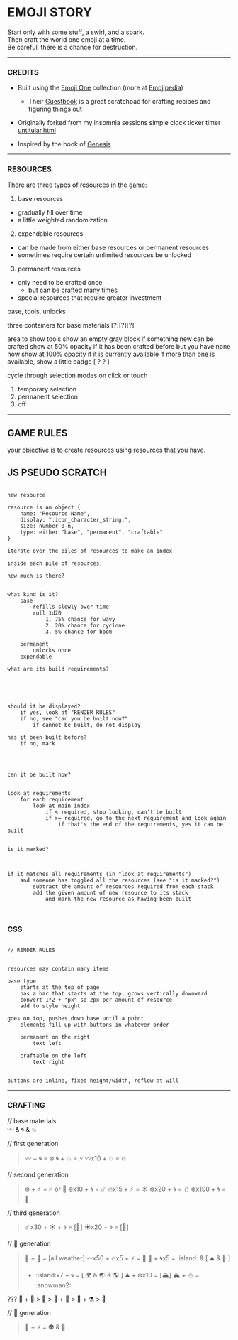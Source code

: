 # EMOJI STORY

Start only with some stuff, a swirl, and a spark.  
Then craft the world one emoji at a time.  
Be careful, there is a chance for destruction.

---





### CREDITS

- Built using the [Emoji One](http://emojione.com/) collection (more at [Emojipedia](http://emojipedia.org/emoji-one/))
  - Their [Guestbook](http://emojione.com/demo/#guestbook-header) is a great scratchpad for crafting recipes and figuring things out

- Originally forked from my insomnia sessions simple clock ticker timer [untitular.html](https://gist.github.com/shuuki/8f5db01e786fecdbc904)

- Inspired by the book of [Genesis](https://www.biblegateway.com/passage/?search=Genesis+1&version=GNV)


---

### RESOURCES

There are three types of resources in the game:

1. base resources
  - gradually fill over time
  - a little weighted randomization
2. expendable resources
  - can be made from either base resources or permanent resources
  - sometimes require certain unlimited resources be unlocked
3. permanent resources
  - only need to be crafted once
  	- but can be crafted many times
  - special resources that require greater investment


base, tools, unlocks

three containers for base materials
[?][?][?]

area to show tools
show an empty gray block if something new can be crafted
show at 50% opacity if it has been crafted before but you have none now
show at 100% opacity if it is currently available
if more than one is available, show a little badge
[ ?
  ? ]


cycle through selection modes on click or touch  
1. temporary selection
2. permanent selection
0. off


---

## GAME RULES

your objective is to create resources using resources that you have.


## JS PSEUDO SCRATCH
```

new resource

resource is an object {
	name: "Resource Name",
	display: ":icon_character_string:",
	size: number 0-n,
	type: either "base", "permanent", "craftable"
}

iterate over the piles of resources to make an index

inside each pile of resources,

how much is there?


what kind is it?
	base
		refills slowly over time
		roll 1d20
			1. 75% chance for wavy
			2. 20% chance for cyclone
			3. 5% chance for boom

	permanent
		unlocks once 
	expendable

what are its build requirements?





should it be displayed?
	if yes, look at "RENDER RULES"
	if no, see "can you be built now?"
		if cannot be built, do not display

has it been built before?
	if no, mark




can it be built now?


look at requirements
	for each requirement
		look at main index
			if < required, stop looking, can't be built
			if >= required, go to the next requirement and look again
				if that's the end of the requirements, yes it can be built


is it marked?



if it matches all requirements (in "look at requirements")
	and someone has toggled all the resources (see "is it marked?")
		subtract the amount of resources required from each stack
		add the given amount of new resource to its stack
			and mark the new resource as having been built



```
### CSS

```

// RENDER RULES


resources may contain many items

base type
	starts at the top of page 
	has a bar that starts at the top, grows vertically downward
	convert 1*2 + "px" so 2px per amount of resource
	add to style height

goes on top, pushes down base until a point
	elements fill up with buttons in whatever order

	permanent on the right
		text left

	craftable on the left
		text right


buttons are inline, fixed height/width, reflow at will

```


---

### CRAFTING

// base materials  
:wavy_dash: & :cyclone: & :boom: 

// first generation  
> :wavy_dash: + :cyclone: = :snowflake:
> :cyclone: + :boom: = :zap:
> :wavy_dash:x10 + :boom: = :fire: 

// second generation  
> :snowflake: + :zap: = :sweat_drops: or :dash:
> :snowflake:x10 + :cyclone: = :comet:
> :fire:x15 + :zap: = :sunny:
> :snowflake:x20 + :cyclone: = :snowman:
> :snowflake:x100 + :cyclone: =  :new_moon_with_face:




// third generation  
> :comet:x30 + :sunny: + :cyclone: = [:sunrise:]
> :sunny:x20 + :cyclone: = [:milky_way:]

// :sunrise: generation  
> :new_moon_with_face: + :dash: =  [all weather]
> :wavy_dash:x50 + :fire:x5 + :zap: = :volcano:
> :volcano: + :cyclone:x5 = :island: & [ :mountain: & :sunrise_over_mountains: ]
> + :island:x7 + :cyclone: = [ :earth_africa: & :earth_asia: &  :earth_americas: ]
> :mountain: + :snowflake:x10 = [:mountain_snow:]
> :mountain_snow: + :snowman: = :snowman2:



??? :sunrise_over_mountains: + :chestnut: > :seedling: > :ear_of_rice: + :knife: > :rice: + :alembic: > :sake:


// :milky_way: generation
> :rocket: + :zap: = :alien: & :space_invader:
